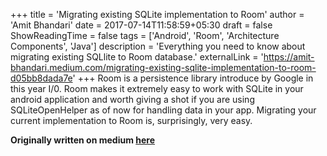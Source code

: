 +++
title = 'Migrating existing SQLite implementation to Room'
author = 'Amit Bhandari'
date = 2017-07-14T11:58:59+05:30
draft = false
ShowReadingTime = false
tags = ['Android', 'Room', 'Architecture Components', 'Java']
description = 'Everything you need to know about migrating existing SQLlite to Room database.'
externalLink = 'https://amit-bhandari.medium.com/migrating-existing-sqlite-implementation-to-room-d05bb8dada7e'
+++
Room is a persistence library introduce by Google in this year I/0. 
Room makes it extremely easy to work with SQLite in your android application and worth giving a shot if you are using SQLiteOpenHelper as of now for handling data in your app. 
Migrating your current implementation to Room is, surprisingly, very easy.

**Originally written on medium [here](https://amit-bhandari.medium.com/migrating-existing-sqlite-implementation-to-room-d05bb8dada7e)**
